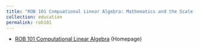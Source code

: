```yaml
---
title: "ROB 101 Compuational Linear Algebra: Mathematics and the Scale of Life"
collection: education
permalink: rob101
---
```



* [ROB 101 Computational Linear Algebra](https://robotics.umich.edu/academic-program/course-offerings/rob101/) (Homepage)